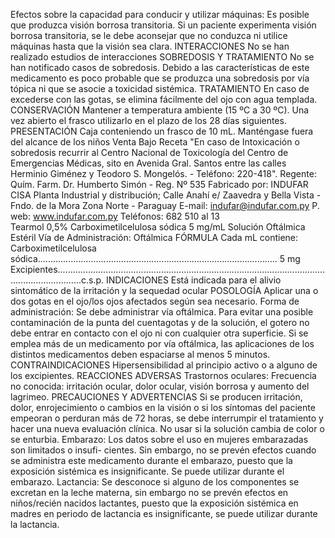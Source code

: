 Efectos  sobre  la  capacidad  para  conducir  y  utilizar  máquinas:  Es  posible 
que produzca visión borrosa transitoria. Si un paciente experimenta visión borrosa 
transitoria,  se  le  debe  aconsejar  que  no  conduzca  ni  utilice  máquinas  hasta  que 
la  visión  sea  clara. 
INTERACCIONES
No  se  han  realizado  estudios  de  interacciones
SOBREDOSIS  Y  TRATAMIENTO
No  se  han  notificado  casos  de  sobredosis.  Debido  a  las  características  de  este 
medicamento  es  poco  probable  que  se  produzca  una  sobredosis  por  vía  tópica  ni 
que  se  asocie  a  toxicidad  sistémica.
TRATAMIENTO
En caso de excederse con las gotas, se elimina fácilmente del ojo con agua templada.
CONSERVACIÓN
Mantener  a  temperatura  ambiente  (15  ºC  a  30  ºC).
Una  vez  abierto  el  frasco  utilizarlo  en  el  plazo  de  los  28  días  siguientes.
PRESENTACIÓN
Caja  conteniendo  un  frasco  de  10  mL.
Manténgase  fuera  del  alcance  de  los  niños
Venta  Bajo  Receta
"En caso de Intoxicación o sobredosis recurrir al Centro Nacional de Toxicología 
del Centro de Emergencias Médicas, sito en Avenida Gral. Santos entre las calles 
Herminio  Giménez  y  Teodoro  S.  Mongelós.  -  Teléfono:  220-418".
Regente: Quím. Farm.
Dr. Humberto Simón - Reg. Nº 535
Fabricado por: INDUFAR CISA
Planta Industrial y distribución;
Calle Anahí e/ Zaavedra y 
Bella Vista - Fndo. de la Mora
Zona Norte - Paraguay
E-mail: indufar@indufar.com.py
P. web: www.indufar.com.py
Teléfonos: 682 510 al 13                       
Tearmol 0,5%
Carboximetilcelulosa  sódica  5  mg/mL
Solución  Oftálmica  Estéril
Vía  de  Administración:  Oftálmica
FÓRMULA
Cada  mL  contiene:
Carboximetilcelulosa  sódica...............................................................................................  5  mg
Excipientes......................................................................................................................................c.s.p.
INDICACIONES
Está  indicada  para  el  alivio  sintomático  de  la  irritación  y  la  sequedad  ocular
POSOLOGÍA
Aplicar  una  o  dos  gotas  en  el  ojo/los  ojos  afectados  según  sea  necesario.
Forma  de  administración:
Se  debe  administrar  vía  oftálmica.
Para evitar una posible contaminación de la punta del cuentagotas y de la solución, 
el  gotero  no  debe  entrar  en  contacto  con  el  ojo  ni  con  cualquier  otra  superficie.
Si  se  emplea  más  de  un  medicamento  por  vía  oftálmica,  las  aplicaciones  de  los 
distintos  medicamentos  deben  espaciarse  al  menos  5  minutos.
CONTRAINDICACIONES
Hipersensibilidad  al  principio  activo  o  a  alguno  de  los  excipientes.
REACCIONES  ADVERSAS
Trastornos  oculares:
Frecuencia  no  conocida:  irritación  ocular,  dolor  ocular,  visión  borrosa  y  aumento 
del  lagrimeo.
PRECAUCIONES  Y  ADVERTENCIAS
Si  se  producen  irritación,  dolor,  enrojecimiento  o  cambios  en  la  visión  o  si  los 
síntomas del paciente empeoran o perduran más de 72 horas, se debe interrumpir 
el tratamiento y hacer una nueva evaluación clínica. No usar si la solución cambia 
de  color  o  se  enturbia.
Embarazo: Los datos sobre el uso en mujeres embarazadas son limitados o insufi-
cientes. Sin embargo, no se prevén efectos cuando se administra este medicamento 
durante el embarazo, puesto que la exposición sistémica es insignificante. Se puede 
utilizar  durante  el  embarazo.
Lactancia:  Se  desconoce  si  alguno  de  los  componentes  se  excretan  en  la  leche 
materna, sin embargo no se prevén efectos en niños/recién nacidos lactantes, puesto 
que  la  exposición  sistémica  en  madres  en  periodo  de  lactancia  es  insignificante, 
se  puede  utilizar  durante  la  lactancia.